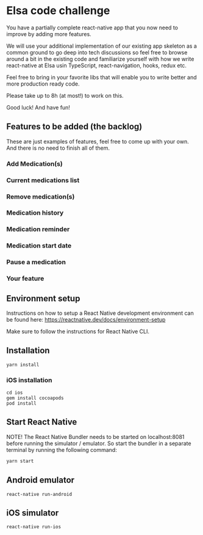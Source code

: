 # Elsa code challenge

You have a partially complete react-native app that you now need to improve by adding more features.

We will use your additional implementation of our existing app skeleton as a common ground to go deep into tech discussions so feel free to browse around a bit in the existing code and familiarize yourself with how we write react-native at Elsa usin TypeScript, react-navigation, hooks, redux etc.

Feel free to bring in your favorite libs that will enable you to write better and more production ready code.

Please take up to 8h (at most!) to work on this.

Good luck! And have fun!

## Features to be added (the backlog)

These are just examples of features, feel free to come up with your own. And there is no need to finish all of them.

### Add Medication(s)

### Current medications list

### Remove medication(s)

### Medication history

### Medication reminder

### Medication start date

### Pause a medication

### Your feature

## Environment setup

Instructions on how to setup a React Native development environment can be found here:
https://reactnative.dev/docs/environment-setup

Make sure to follow the instructions for React Native CLI.

## Installation

```
yarn install
```

### iOS installation

```
cd ios
gem install cocoapods
pod install
```

## Start React Native

NOTE! The React Native Bundler needs to be started on localhost:8081 before running the simulator / emulator. So start the bundler in a separate terminal by running the following command:

```sh
yarn start
```

## Android emulator

```
react-native run-android
```

## iOS simulator

```
react-native run-ios
```
